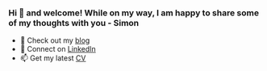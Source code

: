 ### Hi 👋 and welcome! While on my way, I am happy to share some of my thoughts with you - Simon

- 🔭 Check out my [blog](https://www.simonmyway.com/?ref=Github_Profile)
- 💬 Connect on [LinkedIn](https://www.linkedin.com/in/picard-simon/)
- 📫 Get my latest [CV](https://www.simonmyway.com/pdf/cv.pdf)
